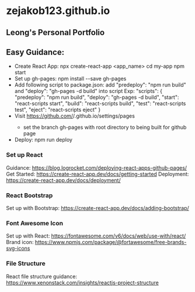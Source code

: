 # zejakob123.github.io
## Leong's Personal Portfolio

## Easy Guidance:
- Create React App: 
npx create-react-app <app_name>
cd my-app
npm start
- Set up gh-pages: npm install --save gh-pages
- Add following script to package.json: add "predeploy": "npm run build" and "deploy": "gh-pages -d build" into script
    Exp: 
        "scripts": {
            "predeploy": "npm run build",
            "deploy": "gh-pages -d build",
            "start": "react-scripts start",
            "build": "react-scripts build",
            "test": "react-scripts test",
            "eject": "react-scripts eject"
        }
- Visit https://github.com/<Username>/<Username>.github.io/settings/pages
    - set the branch gh-pages with root directory to being built for github page
- Deploy: npm run deploy

### Set up React
Guidance: https://blog.logrocket.com/deploying-react-apps-github-pages/
Get Started: https://create-react-app.dev/docs/getting-started
Deployment: https://create-react-app.dev/docs/deployment/

### React Bootstrap
Set up with Bootstrap: https://create-react-app.dev/docs/adding-bootstrap/

### Font Awesome Icon
Set up with React: https://fontawesome.com/v6/docs/web/use-with/react/
Brand icon: https://www.npmjs.com/package/@fortawesome/free-brands-svg-icons

### File Structure
React file structure guidance: https://www.xenonstack.com/insights/reactjs-project-structure
